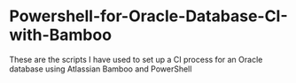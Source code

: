 # Powershell-for-Oracle-Database-CI-with-Bamboo
These are the scripts I have used to set up a CI process for an Oracle database using Atlassian Bamboo and PowerShell

